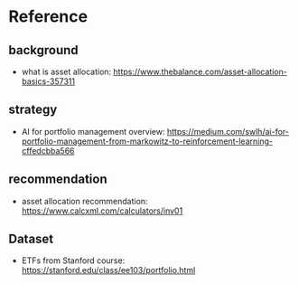 # Reference

## background
- what is asset allocation: https://www.thebalance.com/asset-allocation-basics-357311

## strategy
- AI for portfolio management overview: https://medium.com/swlh/ai-for-portfolio-management-from-markowitz-to-reinforcement-learning-cffedcbba566

## recommendation
- asset allocation recommendation: https://www.calcxml.com/calculators/inv01

## Dataset
- ETFs from Stanford course: https://stanford.edu/class/ee103/portfolio.html